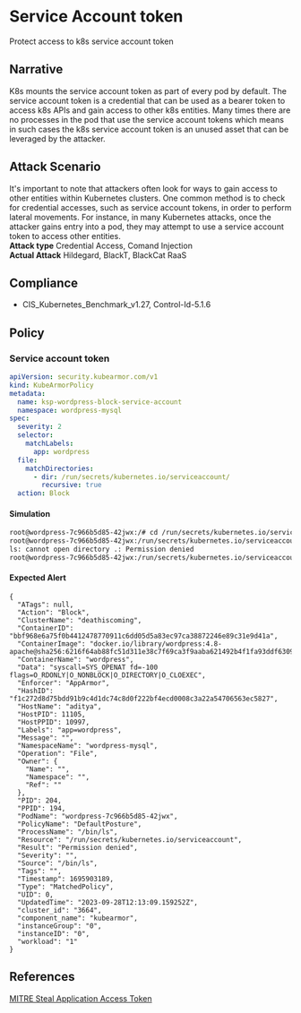 # Service Account token
Protect access to k8s service account token

## Narrative
K8s mounts the service account token as part of every pod by default. The service account token is a credential that can be used as a bearer token to access k8s APIs and gain access to other k8s entities. Many times there are no processes in the pod that use the service account tokens which means in such cases the k8s service account token is an unused asset that can be leveraged by the attacker.

## Attack Scenario
It's important to note that attackers often look for ways to gain access to other entities within Kubernetes clusters. One common method is to check for credential accesses, such as service account tokens, in order to perform lateral movements. For instance, in many Kubernetes attacks, once the attacker gains entry into a pod, they may attempt to use a service account token to access other entities. <br />  **Attack type** Credential Access, Comand Injection <br />  **Actual Attack** Hildegard, BlackT, BlackCat RaaS

## Compliance
- CIS_Kubernetes_Benchmark_v1.27, Control-Id-5.1.6

## Policy
### Service account token
```yaml
apiVersion: security.kubearmor.com/v1
kind: KubeArmorPolicy
metadata:
  name: ksp-wordpress-block-service-account
  namespace: wordpress-mysql
spec:
  severity: 2
  selector:
    matchLabels:
      app: wordpress
  file:
    matchDirectories:
      - dir: /run/secrets/kubernetes.io/serviceaccount/
        recursive: true
  action: Block
```
#### Simulation
```sh
root@wordpress-7c966b5d85-42jwx:/# cd /run/secrets/kubernetes.io/serviceaccount/ 
root@wordpress-7c966b5d85-42jwx:/run/secrets/kubernetes.io/serviceaccount# ls 
ls: cannot open directory .: Permission denied 
root@wordpress-7c966b5d85-42jwx:/run/secrets/kubernetes.io/serviceaccount# 
```

#### Expected Alert
```
{
  "ATags": null,
  "Action": "Block",
  "ClusterName": "deathiscoming",
  "ContainerID": "bbf968e6a75f0b4412478770911c6dd05d5a83ec97ca38872246e89c31e9d41a",
  "ContainerImage": "docker.io/library/wordpress:4.8-apache@sha256:6216f64ab88fc51d311e38c7f69ca3f9aaba621492b4f1fa93ddf63093768845",
  "ContainerName": "wordpress",
  "Data": "syscall=SYS_OPENAT fd=-100 flags=O_RDONLY|O_NONBLOCK|O_DIRECTORY|O_CLOEXEC",
  "Enforcer": "AppArmor",
  "HashID": "f1c272d8d75bdd91b9c4d1dc74c8d0f222bf4ecd0008c3a22a54706563ec5827",
  "HostName": "aditya",
  "HostPID": 11105,
  "HostPPID": 10997,
  "Labels": "app=wordpress",
  "Message": "",
  "NamespaceName": "wordpress-mysql",
  "Operation": "File",
  "Owner": {
    "Name": "",
    "Namespace": "",
    "Ref": ""
  },
  "PID": 204,
  "PPID": 194,
  "PodName": "wordpress-7c966b5d85-42jwx",
  "PolicyName": "DefaultPosture",
  "ProcessName": "/bin/ls",
  "Resource": "/run/secrets/kubernetes.io/serviceaccount",
  "Result": "Permission denied",
  "Severity": "",
  "Source": "/bin/ls",
  "Tags": "",
  "Timestamp": 1695903189,
  "Type": "MatchedPolicy",
  "UID": 0,
  "UpdatedTime": "2023-09-28T12:13:09.159252Z",
  "cluster_id": "3664",
  "component_name": "kubearmor",
  "instanceGroup": "0",
  "instanceID": "0",
  "workload": "1"
}
```

## References
[MITRE Steal Application Access Token](https://attack.mitre.org/techniques/T1528/)<br />
